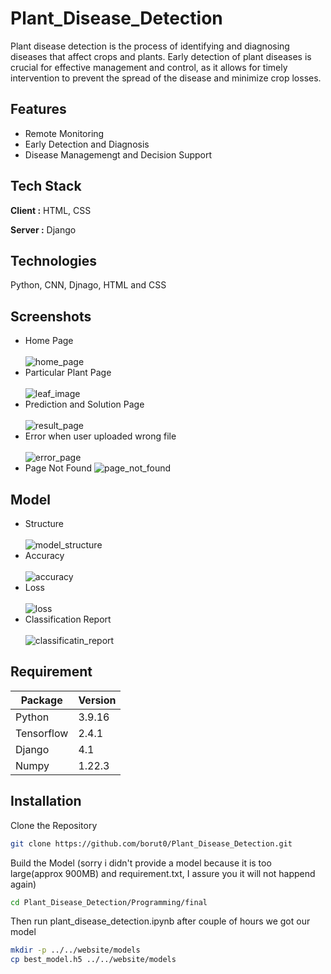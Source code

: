 # Plant_Disease_Detection

Plant disease detection is the process of identifying and diagnosing diseases that
affect crops and plants. Early detection of plant diseases is crucial for effective
management and control, as it allows for timely intervention to prevent the spread
of the disease and minimize crop losses.

## Features 
  - Remote Monitoring
  - Early Detection and Diagnosis
  - Disease Managemengt and Decision Support 

## Tech Stack

**Client :** HTML, CSS

**Server :** Django

## Technologies
Python, CNN, Djnago, HTML and CSS

## Screenshots
- Home Page <br><br>
  ![home_page](https://github.com/borut0/Plant_Disease_Detection/assets/89539128/700d801b-364d-478b-9b81-88134405f280) 
- Particular Plant Page <br><br>
  ![leaf_image](https://github.com/borut0/Plant_Disease_Detection/assets/89539128/0d7215a8-e555-4a37-96ba-b93832bdede2) 
- Prediction and Solution Page <br><br>
  ![result_page](https://github.com/borut0/Plant_Disease_Detection/assets/89539128/96563b07-56a8-4627-ac94-99ac584b66e0)
- Error when user uploaded wrong file <br><br>
  ![error_page](https://github.com/borut0/Plant_Disease_Detection/assets/89539128/8fc55a29-7bb0-4468-bcb6-e4b011719dfc)
- Page Not Found 
  ![page_not_found](https://github.com/borut0/Plant_Disease_Detection/assets/89539128/e1865787-4791-4acc-ada7-581c550651b8)
  
## Model
- Structure <br><br>
![model_structure](https://github.com/borut0/Plant_Disease_Detection/assets/89539128/d58f6af3-2788-4d4f-bc50-74d0bca1c769)
- Accuracy <br><br>
![accuracy](https://github.com/borut0/Plant_Disease_Detection/assets/89539128/e2d8ac9e-a9ea-4088-9b3f-3035d31a119f)
- Loss <br><br>
![loss](https://github.com/borut0/Plant_Disease_Detection/assets/89539128/acf3b443-7480-4697-943e-e5c300c29365)
- Classification Report <br><br>
![classificatin_report](https://github.com/borut0/Plant_Disease_Detection/assets/89539128/e2eec1a3-6763-43fd-9188-df61e77259e9)

## Requirement 

| Package             | Version                                                          |
| ----------------- | ------------------------------------------------------------------ |
| Python | 3.9.16 |
| Tensorflow | 2.4.1 |
| Django | 4.1 |
| Numpy | 1.22.3 |

## Installation 

Clone the Repository

```bash
git clone https://github.com/borut0/Plant_Disease_Detection.git
```
Build the Model (sorry i didn't provide a model because it is too large(approx 900MB) and requirement.txt, I assure you it will not happend again)

```bash
cd Plant_Disease_Detection/Programming/final
```

Then run plant_disease_detection.ipynb
after couple of hours we got our model 

```bash
mkdir -p ../../website/models
cp best_model.h5 ../../website/models

```




